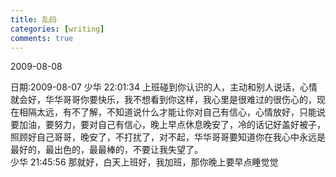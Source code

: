 ```yaml
---
title: 乱码
categories: [writing]
comments: true
---
```

2009-08-08

日期:2009-08-07
少华 22:01:34
上班碰到你认识的人，主动和别人说话，心情就会好，华华哥哥你要快乐，我不想看到你这样，我心里是很难过的很伤心的，现在相隔太远，有不了解，不知道说什么才能让你对自己有信心，心情放好，只能说要加油，要努力，要对自己有信心，晚上早点休息晚安了，冷的话记好盖好被子，照顾好自己哥哥，晚安了，不打扰了，对不起，华华哥哥要知道你在我心中永远是最好的，最出色的，最最棒的，不要让我失望了。  
少华 21:45:56
那就好，白天上班好，我加班，那你晚上要早点睡觉觉
